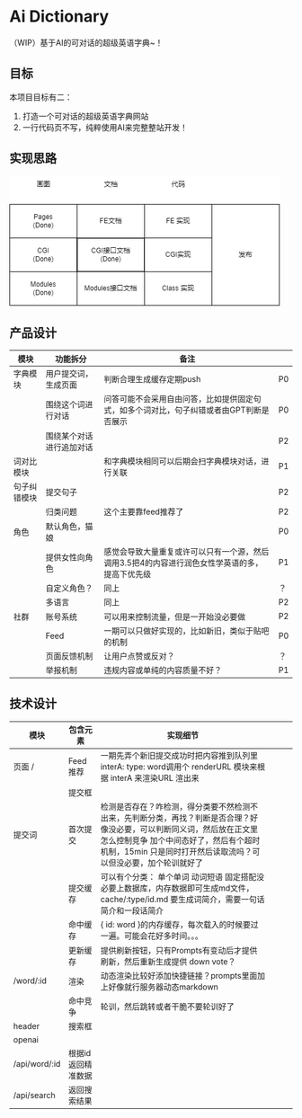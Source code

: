 # Ai Dictionary
（WIP）基于AI的可对话的超级英语字典~！

## 目标

本项目目标有二：

1. 打造一个可对话的超级英语字典网站
2. 一行代码页不写，纯粹使用AI来完整整站开发！

## 实现思路

![](diagram/aidict-process.drawio.png)

## 产品设计

| 模块         | 功能拆分                 | 备注                                                         |      |
| ------------ | ------------------------ | ------------------------------------------------------------ | ---- |
| 字典模块     | 用户提交词，生成页面     | 判断合理生成缓存定期push                                     | P0   |
|              | 围绕这个词进行对话       | 问答可能不会采用自由问答，比如提供固定句式，如多个词对比，句子纠错或者由GPT判断是否展示 | P0   |
|              | 围绕某个对话进行追加对话 |                                                              | P2   |
| 词对比模块   |                          | 和字典模块相同可以后期会扫字典模块对话，进行关联             | P1   |
| 句子纠错模块 | 提交句子                 |                                                              | P2   |
|              | 归类问题                 | 这个主要靠feed推荐了                                         | P2   |
| 角色         | 默认角色，猫娘           |                                                              | P0   |
|              | 提供女性向角色           | 感觉会导致大量重复或许可以只有一个源，然后调用3.5把4的内容进行润色女性学英语的多，提高下优先级 | P1   |
|              | 自定义角色？             | 同上                                                         | ？   |
|              | 多语言                   | 同上                                                         | P2   |
| 社群         | 账号系统                 | 可以用来控制流量，但是一开始没必要做                         | P2   |
|              | Feed                     | 一期可以只做好实现的，比如新旧，类似于贴吧的机制             | P0   |
|              | 页面反馈机制             | 让用户点赞或反对？                                           | ？   |
|              | 举报机制                 | 违规内容或单纯的内容质量不好？                               | P1   |

## 技术设计

| 模块          | 包含元素           | 实现细节                                                     |      |      |      |
| ------------- | ------------------ | ------------------------------------------------------------ | ---- | ---- | ---- |
| 页面 /        | Feed 推荐          | 一期先弄个新旧提交成功时把内容推到队列里 interA: type: word调用个 renderURL 模块来根据 interA 来渲染URL 渲出来<a> |      |      |      |
|               | 提交框             |                                                              |      |      |      |
| 提交词        | 首次提交           | 检测是否存在？咋检测，得分类要不然检测不出来，先判断分类，再找？判断是否合理？好像没必要，可以判断同义词，然后放在正文里怎么控制竞争 加个中间态好了，然后有个超时机制，15min 只是同时打开然后读取流吗？可以但没必要，加个轮训就好了 |      |      |      |
|               | 提交缓存           | 可以有个分类： 单个单词 动词短语 固定搭配没必要上数据库，内存数据即可生成md文件，cache/:type/id.md 要生成词简介，需要一句话简介和一段话简介 |      |      |      |
|               | 命中缓存           | { id: word }的内存缓存，每次载入的时候要过一遍。可能会花好多时间。。。 |      |      |      |
|               | 更新缓存           | 提供刷新按钮，只有Prompts有变动后才提供刷新，然后重新生成提供 down vote？ |      |      |      |
| /word/:id     | 渲染               | 动态渲染比较好添加快捷链接？prompts里面加上好像就行服务器动态markdown |      |      |      |
|               | 命中竞争           | 轮训，然后跳转或者干脆不要轮训好了                           |      |      |      |
| header        | 搜索框             |                                                              |      |      |      |
| openai        |                    |                                                              |      |      |      |
| /api/word/:id | 根据id返回精准数据 |                                                              |      |      |      |
| /api/search   | 返回搜索结果       |                                                              |      |      |      |

 
